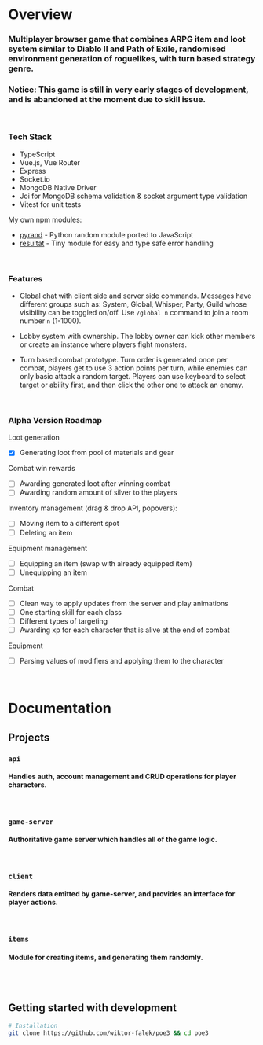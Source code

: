 # Overview

### Multiplayer browser game that combines ARPG item and loot system similar to Diablo II and Path of Exile, randomised environment generation of roguelikes, with turn based strategy genre.

### **Notice: This game is still in very early stages of development, and is abandoned at the moment due to skill issue.**

<br>

### Tech Stack

- TypeScript
- Vue.js, Vue Router
- Express
- Socket.io
- MongoDB Native Driver
- Joi for MongoDB schema validation & socket argument type validation
- Vitest for unit tests

My own npm modules:

- [pyrand](https://github.com/wiktor-falek/pyrand) - Python random module ported to JavaScript
- [resultat](https://github.com/wiktor-falek/resultat) - Tiny module for easy and type safe error handling

<br>

### Features

- Global chat with client side and server side commands. Messages have different groups such as: System, Global, Whisper, Party, Guild whose visibility can be toggled on/off. Use `/global n` command to join a room number `n` (1-1000).

- Lobby system with ownership.
  The lobby owner can kick other members or create an instance where players fight monsters.

- Turn based combat prototype. Turn order is generated once per combat,
  players get to use 3 action points per turn, while enemies can only basic attack a random target.
  Players can use keyboard to select target or ability first, and then click the other one to attack an enemy.

<br>

### Alpha Version Roadmap

Loot generation

- [x] Generating loot from pool of materials and gear

Combat win rewards

- [ ] Awarding generated loot after winning combat
- [ ] Awarding random amount of silver to the players

Inventory management (drag & drop API, popovers):

- [ ] Moving item to a different spot
- [ ] Deleting an item

Equipment management

- [ ] Equipping an item (swap with already equipped item)
- [ ] Unequipping an item

Combat

- [ ] Clean way to apply updates from the server and play animations
- [ ] One starting skill for each class
- [ ] Different types of targeting
- [ ] Awarding xp for each character that is alive at the end of combat

Equipment

- [ ] Parsing values of modifiers and applying them to the character 

<br>

# Documentation

## Projects

### **`api`**

#### Handles auth, account management and CRUD operations for player characters.

<br>

### **`game-server`**

#### Authoritative game server which handles all of the game logic.

<br>

### **`client`**

#### Renders data emitted by game-server, and provides an interface for player actions.

<br>

### **`items`**

#### Module for creating items, and generating them randomly.

<br>

<br>

## Getting started with development

```bash
# Installation
git clone https://github.com/wiktor-falek/poe3 && cd poe3
```
